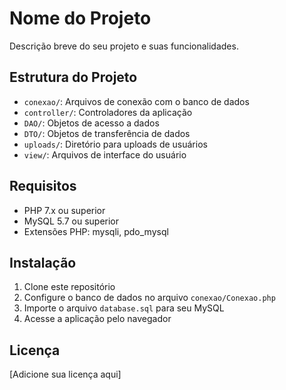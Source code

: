 # Nome do Projeto

Descrição breve do seu projeto e suas funcionalidades.

## Estrutura do Projeto

- `conexao/`: Arquivos de conexão com o banco de dados
- `controller/`: Controladores da aplicação
- `DAO/`: Objetos de acesso a dados
- `DTO/`: Objetos de transferência de dados
- `uploads/`: Diretório para uploads de usuários
- `view/`: Arquivos de interface do usuário

## Requisitos

- PHP 7.x ou superior
- MySQL 5.7 ou superior
- Extensões PHP: mysqli, pdo_mysql

## Instalação

1. Clone este repositório
2. Configure o banco de dados no arquivo `conexao/Conexao.php`
3. Importe o arquivo `database.sql` para seu MySQL
4. Acesse a aplicação pelo navegador

## Licença

[Adicione sua licença aqui]